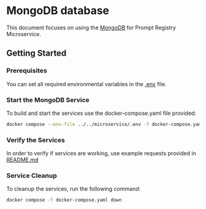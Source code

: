# MongoDB database

This document focuses on using the [MongoDB](https://mongodb.com/) for Prompt Registry Microservice.

## Getting Started

### Prerequisites

You can set all required environmental variables in the [.env](../../microservice/.env) file.

### Start the MongoDB Service

To build and start the services use the docker-compose.yaml file provided:

```bash
docker compose --env-file ../../microservice/.env -f docker-compose.yaml up --build -d
```

### Verify the Services

In order to verify if services are working, use example requests provided in [README.md](../../../README.md)

### Service Cleanup

To cleanup the services, run the following command:

```bash
docker compose -f docker-compose.yaml down
```